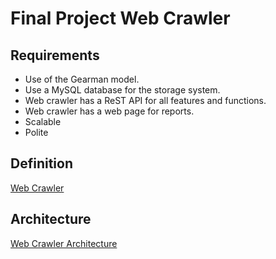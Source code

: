 Final Project Web Crawler
=========================

Requirements
------------

- Use of the Gearman model.
- Use a MySQL database for the storage system.
- Web crawler has a ReST API for all features and functions.
- Web crawler has a web page for reports.
- Scalable
- Polite

Definition
----------

[Web Crawler](https://en.wikipedia.org/wiki/Web_crawler)

Architecture
------------

[Web Crawler Architecture](https://upload.wikimedia.org/wikipedia/commons/d/df/WebCrawlerArchitecture.svg)

